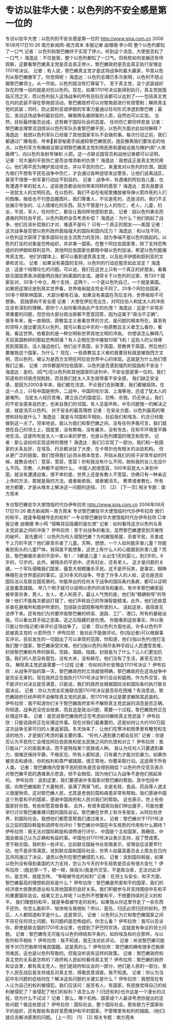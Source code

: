 # 专访以驻华大使：以色列的不安全感是第一位的

专访以驻华大使：以色列的不安全感是第一位的
http://www.sina.com.cn 2006年08月17日10:26 南方新闻网-南方周末
本报记者 由珊珊 李小鸣
整个以色列都松了一口气
记者：以色列和黎巴嫩终于实现了停火。听到这个消息，大使是否松了一口气﹖
海逸达：不仅是我，整个以色列都松了一口气。但局势如何发展还有待观察，这要看黎巴嫩真主党是否会真正停火，黎巴嫩政府是否会真正执行安理会1701号决议。
记者：有人说，黎巴嫩真主党才是这场战争的最大赢家，毕竟以色列从黎巴嫩撤军了。你觉得呢﹖
海逸达：以色列总理已多次表明，以色列不想占据黎巴嫩领土。从一开始，以色列就没有打算留下。
至于真主党，这个武装组织存在的惟一目的就是对抗以色列。现在，如果1701号决议能得到执行，真主党就面临灭顶之灾，而以色列投入这场战争的所有目标应该都可以达到了——包括真主党在内的武装不得在黎南部活动，黎巴嫩政府可以对黎南部进行有效管制；解除真主党的武装；同时，防止叙利亚或伊朗的军事力量通过任何形式渗透到黎巴嫩；最后，发动这场战争的最初目的，解救两名被绑架的人质，自然也可以实现。
当然，目标最终能否达成，还有赖于国际社会的态度。
任何伤亡都同样悲哀
记者：黎巴嫩总理曾流泪控诉以色列军队杀害黎巴嫩平民，以色列方面对此如何解释？
海逸达：我想以色列军队已经做了其他国家军队不会做的事。每次行动之前，我们都通过广播电视、传单甚至秘密手段通知黎巴嫩居民，提前撤离我们要攻击的地点。以色列军方有确凿证据证明黎巴嫩真主党利用民房和基础设施为掩护(即“人体盾牌”)，向以色列发射导弹和
火箭。这一点联合国官员和战地记者都可以证明。
记者：但大量的平民伤亡是否会增添新的仇恨？
海逸达：我想这正是真主党的用心。他们用平民为掩护发动攻击，并以平民的伤亡，来激发对以色列的仇恨。就因为我们不想有平民在战争中伤亡，才会通过各种途径发出警告，让他们逃离战区，甚至不惜使一些军事行动达不到目的。
记者：战争中，有遇难的阿拉伯儿童，也有遭遇不幸的犹太人，这些是否都会给你带来同样的感受？
海逸达：首先我要说一说犹太人的文明形态。在以色列，我们不会在电视里播放被导弹火箭炸死的人们的图像，报纸也不刊登血腥图片。我们尊重人，不论是死的，还是活的。我们不主张展示夸张的、让人情绪化的东西。双方不管是什么人的伤亡，老人，儿童，妇女，平民，军人，任何伤亡，都会让我同样地感到悲哀。
记者：因以色列袭击而遇难的阿拉伯平民，以色列政府会否考虑补偿？
海逸达：为什么？他们挑起了战争，他们应该补偿我们才对，难道不是吗？
只有一个真正的朋友——美国
记者：这次战争是否使以色列政府面临强大的国际和国内压力？
海逸达：和以往不同，以色列这次获得了很多国际社会主流势力的支持，因为争端不是以色列挑起的。以色列打击的对象是恐怖组织，并非某一国家。在整个阿拉伯国家里，除了支持恐怖组织的伊朗和叙利亚外，其他阿拉伯国家也都暗中替以色列加油，希望以色列能摧垮真主党。
他们的媒体上，都可以看到谴责真主党，以及批评伊朗和叙利亚的文章和言论。
记者：如果没有美国的支持，以色列的行动还能否如此坚定？
海逸达：这是个纯理论化的问题。可以说，我们在这世上只有一个真正的好朋友。看看联合国投票表决就能明白我们和美国的友谊。通常关于以色列的议案，有130个国家反对，30多个中立，两个支持，这两个，一个是以色列自己，一个就是美国。
如果把这理论放到真实世界看，世界格局就会完全不同了。20多个阿拉伯国家，50多个穆斯林国家，大部分都有石油，如果没有美国在背后支持，世界格局不可想象。
孤独感和不安全感
记者：大使在伊拉克出生，对阿拉伯人和犹太人的冲突应该有深刻的理解。那你个人如何看待由此产生的仇恨？
海逸达：这是个非常非常重要的问题，但恐怕大部分政治家都不愿意回答，因为这属于“政治不正确”。
很多年来，我一直相信，原教旨主义者看世界的方式，是问题的根本所在。甚至有的领导人提出要消灭以色列，就可以看出中东的一些原教旨主义者怎么看你，看我，看这世界。他看到的是一种文明和世界其他文明的冲突。
你想该怎么解释几天前英国粉碎的那起恐怖阴谋？有人企图在空中摧毁10架飞机！这些人的父母移民到英国去，没人强迫他们。他们出于英国，长于英国，受教育于英国，然后他们要摧毁这个国家。为什么？
现在，一些原教旨主义者的首要目标就是摧毁西方文明，而以色列，被认为是西方文明在阿拉伯世界中心的体现。这就是为什么他们恨我们之甚。
记者：四邻都是阿拉伯国家，以色列是否感到强烈的孤独和不安全？
海逸达：是的。(叹气)在以色列和其他国家的谈判中，不安全感是第一位的。我们知道有的邻居虎视眈眈，而且我们犹太人天生就带着不安全感。
我们缺乏安全感，是因为2000多年来，我们都在流浪，不论我们去到哪里，我们都被驱除。在这一点上，只有中国是例外，二战中，中国的哈尔滨、上海等地，还成了犹太人的避难所。
当犹太人经历苦难，建立自己的国度后，恐怖、杀戮，仍无休止。我们的不安全感来自历史，也来自我们的邻国。有人总是声称，中东问题惟一的解决之道，就是消灭以色列。
对于安全的最高理想
记者：在安全方面，以色列最高的理想和目标是什么？
海逸达：就是与邻国和平相处。目前我们和埃及、约旦已经能做到这一点了。坦率地说，我认为我们和黎巴嫩之间，没有任何矛盾可言。我们就想在自己的领土上，国度里，没有欺侮，没有屠杀，没有攻击，在和平环境里平静地生活。这是所有犹太人一直以来的梦想，也是以色列建国的理念和哲学。
记者：那么该如何实现这样的理想？
海逸达：我们已实现了一部分。我们和一些国家的关系友好，在埃及、约旦都派驻了大使，在卡塔尔也有相关的派驻机构。
但从更广泛的层面，我们觉得我们必须从根本改变，开始从我们的孩子非常年幼的时候，就教会他们：宽容，宽容，宽容！你和我没有什么不同，她和我的女儿也没什么不同。宗教、人种都不说明什么。
中国人民很宽容，500年前犹太人来到中国，就没有遭遇迫害。很不幸的是，世界上还是有教人不宽容。仿佛只有一种亲近上帝的方法，那就是我的方法。或者皈依我，或者被消灭。
教育或者教化，所有地方都要，才是从根本上解决这一问题的途径。
[1]　[2]　[下一页]
相关专题：南方周末 

专访黎巴嫩驻华大使馆临时代办伊布拉欣
http://www.sina.com.cn 2006年08月17日10:26 南方新闻网－南方周末
专访黎巴嫩驻华大使馆临时代办伊布拉欣
我们的和平，就是争取被夺走的权利”
—专访黎巴嫩驻华大使馆临时代办伊布拉欣
□本报记者 由珊珊 李小鸣
“侵略背后隐藏的是仇恨”
记者：如何看待这次以色列与真主党武装之间的冲突？
伊布拉欣：至于对战争的看法，显然黎巴嫩遭受到灾难性的破坏。
首先要问：以色列为何入侵黎巴嫩？为何摧毁房屋，杀害平民，杀害成千上万的平民？他们甚至杀害了儿童。天啊，想想，一个人如何能杀害儿童？你能看到街头的儿童尸体。我简直不能想象，这世上有什么人的心能狠到杀害儿童？而且，黎巴嫩被杀害的平民中，有1 ／ 3都是儿童！从出生1天的婴儿，到2岁的，6岁的，12岁的。此外，被残杀的平民中，还有妇女，还有老人。
这才是问题的关键。一个军队侵略我们国家，蓄意大规模屠杀平民。这不是开玩笑，是事实，眼睁睁摆在全世界面前的事实。这30多天的战争，夺走了许多人的人权，这也是违反国际法以及联合国宪章的。你能举出的任何关于战争的国际条约条款，都可以证明这是蓄意践踏。
举几个例子就可以说明以色列的进攻和屠杀。有许多黎巴嫩家庭被举家杀害，男人，女人，老人和孩子。最让人气愤的是，他们有“精确制导”的导弹！他们不能每次都说打错了，他们声称自己的导弹智能精准。此外，他们还故意杀害在避难所和救护所里的，包括联合国观察哨所里的人。
说起这些，我简直无法停下来。还有他们为何要炸毁黎巴嫩的桥梁、道路、工厂、港口，所有的基础设施。可以看出其手段之恶毒，这之后隐藏的是仇恨。
你能看到这些事实，所以我只能让你(指记者)来评价这场战争了。
记者：但以色列方面也说，许多以色列平民被真主党的
火箭所伤？
伊布拉欣：我对此不能做评论。你(指记者)可以根据事实评论。目前发生的一切超出了可以承受的范围，你知道，他们(指以色列)想打击我们整个国家，黎巴嫩承受灾难。他们(指以色列)用尽各种手段让人民遭受苦难，封锁黎巴嫩和外界的联系，空路，海路，陆路。封锁是为了什么？让人们更加饥饿。我们的人民没有面包，没有大米，没有鲜花，他们没有了生活，甚至无法生存。
解除真主党武装需要一个过程
记者：你如何评价安理会1701号决议？
伊布拉欣：从战争开始的第一天，黎巴嫩政府的立场就很明确，黎巴嫩政府在这场战争中是完全无辜的。现在政府正在就执行1701号决议举行会议和磋商。作为外交官，我不能评价对决议是否满意，只能说，我们的政府会根据国际法和国际条约执行联合国决议。
记者：你认为完全实施联合国1701号决议是否存在困难？有消息说，黎巴嫩政府已经声明不会解除真主党的武装，而1701号决议是要求解除其武装的。
伊布拉欣：我不知道你们关于黎巴嫩政府宣布不解除真主党武装的消息是否正确。你知道，战争还没完全结束，而且这是政治问题，需要一个过程。黎巴嫩政府正在处理这件事。
记者：是否说黎巴嫩政府正在考虑如何解除真主党武装？
伊布拉欣：只能说政府正在处理这件事。现在对我们最重要的，还是如何让大约100万因这次战争无家可归的人重返家园。冬天快来了，让他们在寒冷和雨季里有睡觉和生活的地方，才是我们考虑的最主要的事。
“任何人遇到暴力都会反抗”
记者：你是否认为平民伤亡会增加阿拉伯民族和犹太民族之间的仇恨和对立？
伊布拉欣：我只能从广义的层面来谈，而不是特指某个民族或人种。
我认为任何人只要遇到暴力，很难还保持平静，不做反应。所有人都知道，只有暴力才能对抗暴力。如果你被攻击和虐待，你的权利和尊严被践踏，很正常地，你要采取行动。这适用于所有人类。
记者：黎巴嫩境内受害平民的损失是否会得到赔偿？以色列外交官员表示对黎巴嫩平民的遇难表示悲哀，但不会赔偿，因为他们认为战争不是他们挑起来的。
伊布拉欣：说到这里，我们要感谢许多国家对黎巴嫩的帮助，其中包括中国，向黎巴嫩捐助了大量物资，装满了两架飞机，全是毛毯、食品、药品等人道主义救援物资。这对黎巴嫩人民，尤其是老弱妇孺和病患非常有帮助。我们感谢中国这个热爱和平的国家，感谢中国政府和人民对我们的帮助。
这也表示，世上有些国家好杀戮，有些却愿意做善事。
此外，有很多国家向我们伸出援手，可能也要举行讨论黎巴嫩重建问题的国际会议。黎巴嫩在世界上有许多朋友，从阿拉伯世界，到国际社会。我想他们都愿意帮我们渡过难关。
记者：黎巴嫩对于1701号决议之前的国际斡旋和调停有何评价？黎巴嫩对中国在中东局势的作用有什么期待？
伊布拉欣：我无法对国际斡旋和调停进行评价。
中国是个主权国家，我确信，中国会做自己认为正确和有益的事。中国也对1701号决议表示支持，投了赞成票。
至于联合国，我听到一些评论，比如联合国秘书长安南表示，安理会应该更早行动，他不是非常满意。说到联合国和国际社会，世界人权最高委员会上周五在日内瓦共同通过了决议，谴责以色列在黎巴嫩侵犯人权。
记者：说到国际斡旋，如果以色列没有得到美国的大力支持，您认为今天的中东局势是否会有很大变化？
伊布拉欣：(尴尬笑一下，顿一顿，摇摇头)我是外交官，不是政治家，无法对此评价。是怎样，就是怎样。
“争取被夺走的权利”
记者：在领土与安全、和平方面，黎巴嫩最高的理想和目标是什么？
伊布拉欣：黎巴嫩是热爱和平的国家，我们的经济很大依靠旅游业和与其他国家的良好关系。我们积极参与并支持围绕中东和平的重要国际会议。结果又怎么样呢？以色列不想要和平，不想要持续的正义的和平。
我们理想的和平，就是争取被夺走的权利。如果我从你这里夺走了一些东西不还你，你怎么能和平、愉快地与我相处？所以，首先，归还必须归还的权利。然后，人人都知道和平是什么，这是常识。
记者：以色列认为它和黎巴嫩国家之间不存在任何领土问题，有问题的是恐怖组织。你怎么看？
伊布拉欣：我可以告诉你，即使是联合国的1701号决议里，也提到了萨巴阿农场，这就是有争议的领土问题。
记者：黎巴嫩有无可能与以色列缔结和平条约，如同埃及和约旦那样，与以色列和平相处？
伊布拉欣：我不知道，我无法对此评论。
记者：听说黎巴嫩可能授予30万巴勒斯坦难民国籍。这是真的么？
伊布拉欣：黎巴嫩的确有很多巴勒斯坦难民，这也是以色列导致的。但我没听说有这样的政策。
记者：黎巴嫩政府和真主党的关系是怎样的？政府和人民如何看待真主党？
伊布拉欣：黎巴嫩的政府和议会里，都有真主党人，他们是政府和议会的一部分，他们是人民的一部分。至于人民在战后是支持或反对真主党，得看民意调查。我不知道。
记者：你认为当前中东问题的症结何在？解决这些问题的关键又是什么？
伊布拉欣：我想现在有人认为自己的权利被侵犯，我们应该问：是否有人，有国家，有民族觉得自己的权利被侵犯了？谁侵犯了他们的权利？该怎么办？(归还权利)也许这是一个漫长的过程，但为什么不试试？
记者：那么，哪个机构、国家或个人最该考虑你提出的这些问题？做这些尝试？
伊布拉欣：国际社会，整个国际社会，那些致力于国家和平的组织，还有那些有良好意愿维护和平的国家。不管哪里有权利的践踏，(他们)就应去解决那里的问题。
[上一页]　[1]　[2]
相关专题：南方周末 

